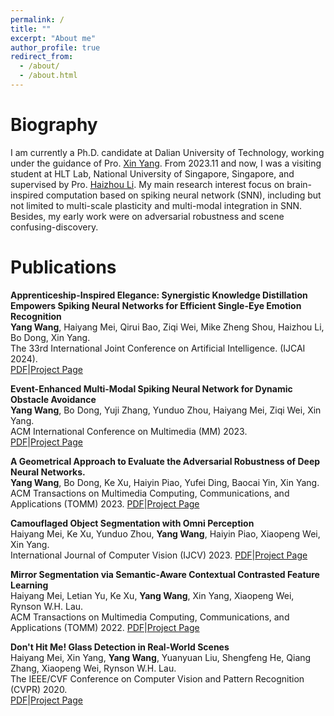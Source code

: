 ```yaml
---
permalink: /
title: ""
excerpt: "About me"
author_profile: true
redirect_from: 
  - /about/
  - /about.html
---
```


Biography
=====
I am currently a Ph.D. candidate at Dalian University of Technology, working under the guidance of Pro. [Xin Yang](https://xinyangdut.github.io/). From 2023.11 and now, I was a visiting student at HLT Lab, National University of Singapore, Singapore, and supervised by Pro. [Haizhou Li](https://www.colips.org/~eleliha/). My main research interest focus on brain-inspired computation based on spiking neural network (SNN), including but not limited to multi-scale plasticity and multi-modal integration in SNN. Besides, my early
work were on adversarial robustness and scene confusing-discovery.


Publications
=====
**Apprenticeship-Inspired Elegance: Synergistic Knowledge Distillation Empowers Spiking Neural Networks for Efficient Single-Eye Emotion Recognition**  
**Yang Wang**, Haiyang Mei, Qirui Bao, Ziqi Wei, Mike Zheng Shou, Haizhou Li, Bo Dong, Xin Yang.  
The 33rd International Joint Conference on Artificial Intelligence. (IJCAI 2024).  
[PDF](http://arxiv.org/abs/2407.09521)|[Project Page](/publication/2024-IJCAI-MSKD)  


**Event-Enhanced Multi-Modal Spiking Neural Network for Dynamic Obstacle Avoidance**  
**Yang Wang**, Bo Dong, Yuji Zhang, Yunduo Zhou, Haiyang Mei, Ziqi Wei, Xin Yang.  
ACM International Conference on Multimedia (MM) 2023.  
[PDF](https://arxiv.org/pdf/2310.02361)|[Project Page]()  


**A Geometrical Approach to Evaluate the Adversarial Robustness of Deep Neural Networks.**  
**Yang Wang**, Bo Dong, Ke Xu, Haiyin Piao, Yufei Ding, Baocai Yin, Xin Yang.  
ACM Transactions on Multimedia Computing, Communications, and Applications (TOMM) 2023.
[PDF](https://arxiv.org/pdf/2310.06468)|[Project Page]()  


**Camouflaged Object Segmentation with Omni Perception**  
Haiyang Mei, Ke Xu, Yunduo Zhou, **Yang Wang**, Haiyin Piao, Xiaopeng Wei, Xin Yang.  
International Journal of Computer Vision (IJCV) 2023.
[PDF](https://link.springer.com/article/10.1007/s11263-023-01838-2)|[Project Page](https://mhaiyang.github.io/IJCV2023-OPNet/index.html) 

**Mirror Segmentation via Semantic-Aware Contextual Contrasted Feature Learning**  
Haiyang Mei, Letian Yu, Ke Xu, **Yang Wang**, Xin Yang, Xiaopeng Wei, Rynson W.H. Lau.  
ACM Transactions on Multimedia Computing, Communications, and Applications (TOMM) 2022.
[PDF](https://dl.acm.org/doi/abs/10.1145/3566127)|[Project Page](https://mhaiyang.github.io/TOMM2022-MirrorNet+/index.html) 

**Don't Hit Me! Glass Detection in Real-World Scenes**  
Haiyang Mei, Xin Yang, **Yang Wang**, Yuanyuan Liu, Shengfeng He, Qiang Zhang, Xiaopeng Wei, Rynson W.H. Lau.  
The IEEE/CVF Conference on Computer Vision and Pattern Recognition (CVPR) 2020.  
[PDF](http://openaccess.thecvf.com/content_CVPR_2020/papers/Mei_Dont_Hit_Me_Glass_Detection_in_Real-World_Scenes_CVPR_2020_paper.pdf)|[Project Page](https://mhaiyang.github.io/CVPR2020_GDNet/index.html) 
